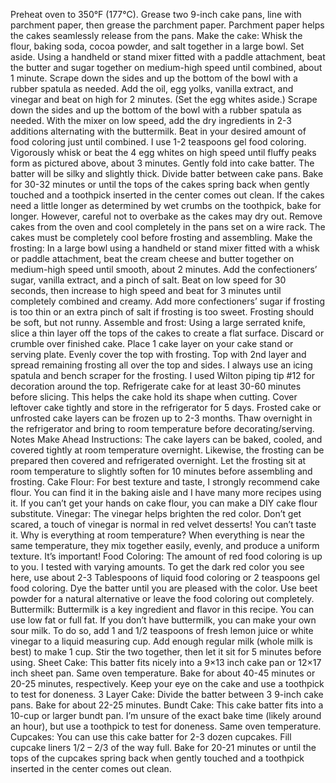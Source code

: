 Preheat oven to 350°F (177°C). Grease two 9-inch cake pans, line with parchment paper, then grease the parchment paper. Parchment paper helps the cakes seamlessly release from the pans.
Make the cake: Whisk the flour, baking soda, cocoa powder, and salt together in a large bowl. Set aside.
Using a handheld or stand mixer fitted with a paddle attachment, beat the butter and sugar together on medium-high speed until combined, about 1 minute. Scrape down the sides and up the bottom of the bowl with a rubber spatula as needed. Add the oil, egg yolks, vanilla extract, and vinegar and beat on high for 2 minutes. (Set the egg whites aside.) Scrape down the sides and up the bottom of the bowl with a rubber spatula as needed.
With the mixer on low speed, add the dry ingredients in 2-3 additions alternating with the buttermilk. Beat in your desired amount of food coloring just until combined. I use 1-2 teaspoons gel food coloring. Vigorously whisk or beat the 4 egg whites on high speed until fluffy peaks form as pictured above, about 3 minutes. Gently fold into cake batter. The batter will be silky and slightly thick.
Divide batter between cake pans. Bake for 30-32 minutes or until the tops of the cakes spring back when gently touched and a toothpick inserted in the center comes out clean. If the cakes need a little longer as determined by wet crumbs on the toothpick, bake for longer. However, careful not to overbake as the cakes may dry out. Remove cakes from the oven and cool completely in the pans set on a wire rack. The cakes must be completely cool before frosting and assembling.
Make the frosting: In a large bowl using a handheld or stand mixer fitted with a whisk or paddle attachment, beat the cream cheese and butter together on medium-high speed until smooth, about 2 minutes. Add the confectioners’ sugar, vanilla extract, and a pinch of salt. Beat on low speed for 30 seconds, then increase to high speed and beat for 3 minutes until completely combined and creamy. Add more confectioners’ sugar if frosting is too thin or an extra pinch of salt if frosting is too sweet. Frosting should be soft, but not runny.
Assemble and frost: Using a large serrated knife, slice a thin layer off the tops of the cakes to create a flat surface. Discard or crumble over finished cake. Place 1 cake layer on your cake stand or serving plate. Evenly cover the top with frosting. Top with 2nd layer and spread remaining frosting all over the top and sides. I always use an icing spatula and bench scraper for the frosting. I used Wilton piping tip #12 for decoration around the top.
Refrigerate cake for at least 30-60 minutes before slicing. This helps the cake hold its shape when cutting.
Cover leftover cake tightly and store in the refrigerator for 5 days. Frosted cake or unfrosted cake layers can be frozen up to 2-3 months. Thaw overnight in the refrigerator and bring to room temperature before decorating/serving.
Notes
Make Ahead Instructions: The cake layers can be baked, cooled, and covered tightly at room temperature overnight. Likewise, the frosting can be prepared then covered and refrigerated overnight. Let the frosting sit at room temperature to slightly soften for 10 minutes before assembling and frosting.
Cake Flour: For best texture and taste, I strongly recommend cake flour. You can find it in the baking aisle and I have many more recipes using it. If you can’t get your hands on cake flour, you can make a DIY cake flour substitute.
Vinegar: The vinegar helps brighten the red color. Don’t get scared, a touch of vinegar is normal in red velvet desserts! You can’t taste it.
Why is everything at room temperature? When everything is near the same temperature, they mix together easily, evenly, and produce a uniform texture. It’s important!
Food Coloring: The amount of red food coloring is up to you. I tested with varying amounts. To get the dark red color you see here, use about 2-3 Tablespoons of liquid food coloring or 2 teaspoons gel food coloring. Dye the batter until you are pleased with the color. Use beet powder for a natural alternative or leave the food coloring out completely.
Buttermilk: Buttermilk is a key ingredient and flavor in this recipe. You can use low fat or full fat. If you don’t have buttermilk, you can make your own sour milk. To do so, add 1 and 1/2 teaspoons of fresh lemon juice or white vinegar to a liquid measuring cup. Add enough regular milk (whole milk is best) to make 1 cup. Stir the two together, then let it sit for 5 minutes before using.
Sheet Cake: This batter fits nicely into a 9×13 inch cake pan or 12×17 inch sheet pan. Same oven temperature. Bake for about 40-45 minutes or 20-25 minutes, respectively. Keep your eye on the cake and use a toothpick to test for doneness.
3 Layer Cake: Divide the batter between 3 9-inch cake pans. Bake for about 22-25 minutes.
Bundt Cake: This cake batter fits into a 10-cup or larger bundt pan. I’m unsure of the exact bake time (likely around an hour), but use a toothpick to test for doneness. Same oven temperature.
Cupcakes: You can use this cake batter for 2-3 dozen cupcakes. Fill cupcake liners 1/2 – 2/3 of the way full. Bake for 20-21 minutes or until the tops of the cupcakes spring back when gently touched and a toothpick inserted in the center comes out clean.